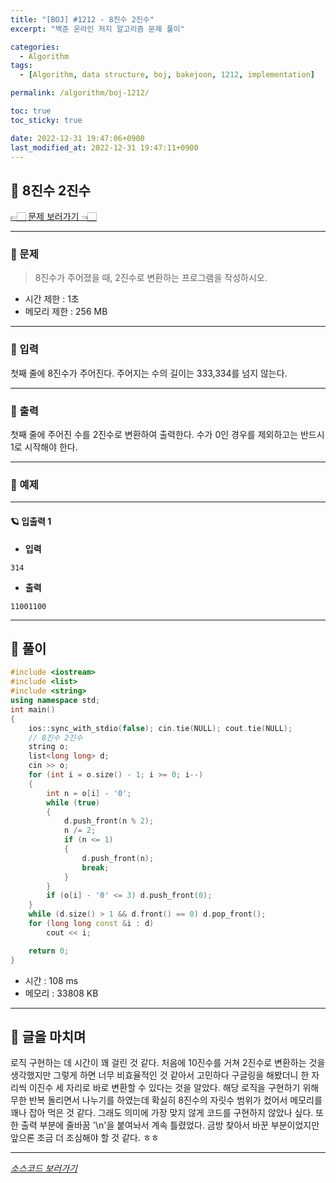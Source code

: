 ```yaml
---
title: "[BOJ] #1212 - 8진수 2진수"
excerpt: "백준 온라인 저지 알고리즘 문제 풀이"

categories:
  - Algorithm
tags:
  - [Algorithm, data structure, boj, bakejoon, 1212, implementation]

permalink: /algorithm/boj-1212/

toc: true
toc_sticky: true

date: 2022-12-31 19:47:06+0900
last_modified_at: 2022-12-31 19:47:11+0900
---
```

 
## 👻 8진수 2진수
[👉🏻 문제 보러가기 👈🏻](https://acmicpc.net/problem/1212)

***

### 🌱 문제
> 8진수가 주어졌을 때, 2진수로 변환하는 프로그램을 작성하시오.
 
- 시간 제한 : 1초
- 메모리 제한 : 256 MB

***

### 🌱 입력
첫째 줄에 8진수가 주어진다. 주어지는 수의 길이는 333,334를 넘지 않는다.

***

### 🌱 출력
첫째 줄에 주어진 수를 2진수로 변환하여 출력한다. 수가 0인 경우를 제외하고는 반드시 1로 시작해야 한다.

***

### 🌱 예제

***

#### 🪐 입출력 1
- **입력**   
```
314
```

- **출력**   
```
11001100
```

***

## 👻 풀이

```c++
#include <iostream>
#include <list>
#include <string>
using namespace std;
int main()
{
    ios::sync_with_stdio(false); cin.tie(NULL); cout.tie(NULL);
    // 8진수 2진수
    string o;
    list<long long> d;
    cin >> o;
    for (int i = o.size() - 1; i >= 0; i--)
    {
        int n = o[i] - '0';
        while (true)
        {
            d.push_front(n % 2);
            n /= 2;
            if (n <= 1)
            {
                d.push_front(n);
                break;
            }
        }
        if (o[i] - '0' <= 3) d.push_front(0);
    }
    while (d.size() > 1 && d.front() == 0) d.pop_front();
    for (long long const &i : d)
        cout << i;

    return 0;
}
```

- 시간 : 108 ms
- 메모리 : 33808 KB

***

## 👻 글을 마치며
로직 구현하는 데 시간이 꽤 걸린 것 같다. 처음에 10진수를 거쳐 2진수로 변환하는 것을 생각했지만 그렇게 하면 너무 비효율적인 것 같아서 고민하다 구글링을 해봤더니 한 자리씩 이진수 세 자리로 바로 변환할 수 있다는 것을 알았다. 해당 로직을 구현하기 위해 무한 반복 돌리면서 나누기를 하였는데 확실히 8진수의 자릿수 범위가 컸어서 메모리를 꽤나 잡아 먹은 것 같다. 그래도 의미에 가장 맞지 않게 코드를 구현하지 않았나 싶다. 또한 출력 부분에 줄바꿈 '\n'을 붙여놔서 계속 틀렸었다. 금방 찾아서 바꾼 부분이었지만 앞으론 조금 더 조심해야 할 것 같다. ㅎㅎ

***

_[소스코드 보러가기](https://github.com/choi-dan-di/algorithms/blob/main/BOJ/implementation/1212.cpp)_